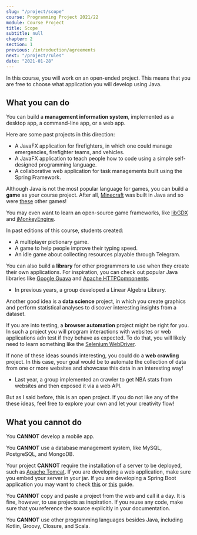 ```yaml
---
slug: "/project/scope"
course: Programming Project 2021/22
module: Course Project
title: Scope
subtitle: null
chapter: 2
section: 1
previous: /introduction/agreements
next: "/project/rules"
date: "2021-01-28"
---
```


In this course, you will work on an open-ended project. This means that you are free to choose what application you will develop using Java.

## What you can do

You can build a **management information system**, implemented as a desktop app, a command-line app, or a web app. 

Here are some past projects in this direction:

* A JavaFX application for firefighters, in which one could manage emergencies, firefighter teams, and vehicles. 
* A JavaFX application to teach people how to code using a simple self-designed programming language.
* A collaborative web application for task managements built using the Spring Framework.

Although Java is not the most popular language for games, you can build a **game** as your course project. After all, [Minecraft](https://en.wikipedia.org/wiki/Minecraft#:~:text=in%20the%20Java%20programming%20language.) was built in Java and so were [these](https://en.wikipedia.org/wiki/Category:Java_platform_games) other games!

You may even want to learn an open-source game frameworks, like [libGDX](https://libgdx.com/) and [jMonkeyEngine](https://jmonkeyengine.org/).

In past editions of this course, students created:

* A multiplayer pictionary game.
* A game to help people improve their typing speed.
* An idle game about collecting resources playable through Telegram.

You can also build a **library** for other programmers to use when they create their own applications. For inspiration, you can check out popular Java libraries like [Google Guava](https://github.com/google/guava) and [Apache HTTPComponents](https://hc.apache.org/).

* In previous years, a group developed a Linear Algebra Library.

Another good idea is a **data science** project, in which you create graphics and perform statistical analyses to discover interesting insights from a dataset.

If you are into testing, a **browser automation** project might be right for you. In such a project you will program interactions with websites or web applications adn test if they behave as expected. To do that, you will likely need to learn something like the [Selenium WebDriver](https://www.selenium.dev/).

If none of these ideas sounds interesting, you could do a **web crawling** project. In this case, your goal would be to automate the collection of data from one or more websites and showcase this data in an interesting way!

* Last year, a group implemented an crawler to get NBA stats from websites and then exposed it via a web API.

But as I said before, this is an open project. If you do not like any of the these ideas, feel free to explore your own and let your creativity flow!

## What you cannot do

You **CANNOT** develop a mobile app.

You **CANNOT** use a database management system, like MySQL, PostgreSQL, and MongoDB.

Your project **CANNOT** require the installation of a server to be deployed, such as [Apache Tomcat](https://tomcat.apache.org/). If you are developing a web application, make sure you embed your server in your jar. If you are developing a Spring Boot application you may want to check [this](https://docs.spring.io/spring-boot/docs/1.2.7.RELEASE/reference/html/howto-build.html) or [this](https://www.baeldung.com/deployable-fat-jar-spring-boot) guide.

You **CANNOT** copy and paste a project from the web and call it a day. It is fine, however, to use projects as inspiration. If you reuse any code, make sure that you reference the source explicitly in your documentation.

You **CANNOT** use other programming languages besides Java, including Kotlin, Groovy, Closure, and Scala.
